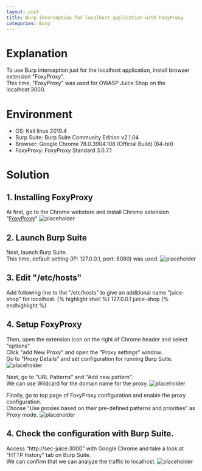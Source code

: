 ```yaml
---
layout: post
title: Burp interception for localhost application with FoxyProxy
categories: Burp
---
```


# Explanation
To use Burp interception just for the localhost application, install browser extension "FoxyProxy".<br>
This time, "FoxyProxy" was used for OWASP Juice Shop on the localhost:3000.

# Environment
* OS: Kali linux 2019.4
* Burp Suite: Burp Suite Community Edition v2.1.04
* Browser: Google Chrome 78.0.3904.108 (Official Build) (64-bit)
* FoxyProxy: FoxyProxy Standard 3.0.7.1 

# Solution

## 1. Installing FoxyProxy

At first, go to the Chrome webstore and install Chrome extension "<a href="https://getfoxyproxy.org/">FoxyProxy</a>"
![placeholder](https://inar1.github.io/public/images/2019-12-12/2019-12-11-23-36-55.png)
<br>

## 2. Launch Burp Suite

Next, launch Burp Suite.<br>
This time, default setting (IP: 127.0.0.1, port: 8080) was used.
![placeholder](https://inar1.github.io/public/images/2019-12-12/2019-12-12-01-27-55.png)
<br>

## 3. Edit "/etc/hosts"

Add following line to the "/etc/hosts" to give an additional name "juice-shop" for localhost.
{% highlight shell %}
127.0.0.1 juice-shop
{% endhighlight %}
<br>

## 4. Setup FoxyProxy

Then, open the extension icon on the right of Chrome header and select "options"<br>
Click "add New Proxy" and open the "Proxy settings" window.<br>
Go to "Proxy Details" and set configuration for running Burp Suite.
![placeholder](https://inar1.github.io/public/images/2019-12-12/2019-12-12-00-03-48.png)

Next, go to "URL Patterns" and "Add new pattern".<br>
We can use Wildcard for the domain name for the proxy.
![placeholder](https://inar1.github.io/public/images/2019-12-12/2019-12-12-01-24-17.png)

Finally, go to top page of FoxyProxy configuration and enable the proxy configuration.<br>
Choose "Use proxies based on their pre-defined patterns and priorities" as Proxy mode.
![placeholder](https://inar1.github.io/public/images/2019-12-12/2019-12-12-00-08-47.png)
<br>

## 4. Check the configuration with Burp Suite.

Access "http://sec-juice:3000" with Google Chrome and take a look at "HTTP history" tab on Burp Suite.<br>
We can confirm that we can analyze the traffic to localhost.
![placeholder](https://inar1.github.io/public/images/2019-12-12/2019-12-12-01-23-33.png)
